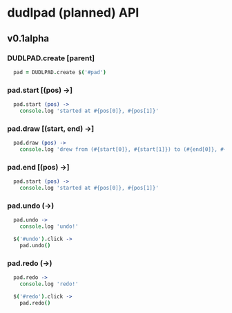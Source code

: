 dudlpad (planned) API
=====================

v0.1alpha
---------

### DUDLPAD.create [parent]

```coffeescript
  pad = DUDLPAD.create $('#pad')
```

### pad.start [(pos) ->]

```coffeescript
  pad.start (pos) ->
    console.log 'started at #{pos[0]}, #{pos[1]}'
```

### pad.draw [(start, end) ->]

```coffeescript
  pad.draw (pos) ->
    console.log 'drew from (#{start[0]}, #{start[1]}) to (#{end[0]}, #{end[1]})'
```

### pad.end [(pos) ->]

```coffeescript
  pad.start (pos) ->
    console.log 'started at #{pos[0]}, #{pos[1]}'
```

### pad.undo (->)

```coffeescript
  pad.undo ->
    console.log 'undo!'

  $('#undo').click ->
    pad.undo()
```

### pad.redo (->)

```coffeescript
  pad.redo ->
    console.log 'redo!'

  $('#redo').click ->
    pad.redo()
```
